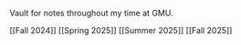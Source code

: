 Vault for notes throughout my time at GMU.

[[Fall 2024]]
[[Spring 2025]]
[[Summer 2025]]
[[Fall 2025]]